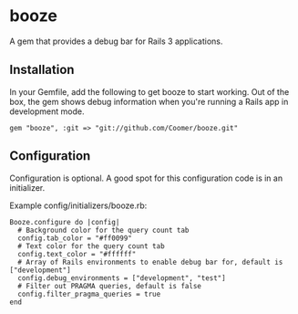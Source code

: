 # booze

A gem that provides a debug bar for Rails 3 applications.

## Installation

In your Gemfile, add the following to get booze to start working. Out of the box, the gem shows debug information when you're running a Rails app in development mode.

    gem "booze", :git => "git://github.com/Coomer/booze.git"

## Configuration

Configuration is optional. A good spot for this configuration code is in an initializer.

Example config/initializers/booze.rb:

    Booze.configure do |config|
      # Background color for the query count tab
      config.tab_color = "#ff0099"
      # Text color for the query count tab
      config.text_color = "#ffffff"
      # Array of Rails environments to enable debug bar for, default is ["development"]
      config.debug_environments = ["development", "test"]
      # Filter out PRAGMA queries, default is false
      config.filter_pragma_queries = true
    end
